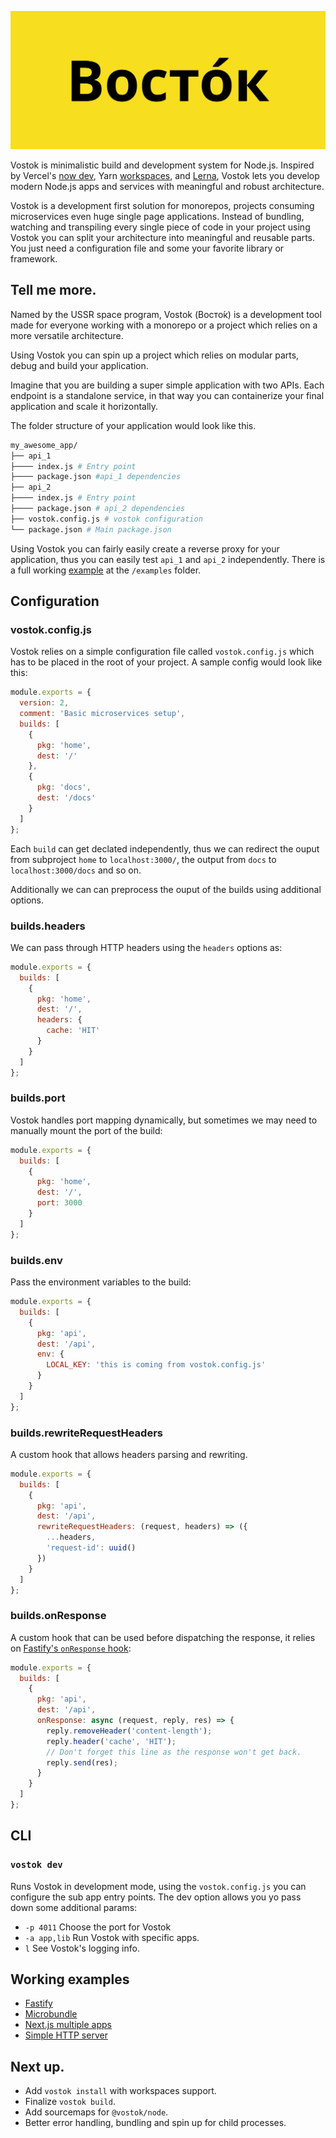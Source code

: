 ![vostok](./assets/vostok.jpg)

Vostok is minimalistic build and development system for Node.js. Inspired by Vercel's [now dev](https://zeit.co/docs/now-cli#commands/dev), Yarn [workspaces](https://classic.yarnpkg.com/en/docs/workspaces/), and [Lerna](https://github.com/lerna/lerna), Vostok lets you develop modern Node.js apps and services with meaningful and robust architecture.

Vostok is a development first solution for monorepos, projects consuming microservices even huge single page applications. Instead of bundling, watching and transpiling every single piece of code in your project using Vostok you can split your architecture into meaningful and reusable parts. You just need a configuration file and some your favorite library or framework.

## Tell me more.

Named by the USSR space program, Vostok (Восто́к) is a development tool made for everyone working with a monorepo or a project which relies on a more versatile architecture.

Using Vostok you can spin up a project which relies on modular parts, debug and build your application.

Imagine that you are building a super simple application with two APIs. Each endpoint is a standalone service, in that way you can containerize your final application and scale it horizontally.

The folder structure of your application would look like this.

```bash
my_awesome_app/
├── api_1
├──── index.js # Entry point
├──── package.json #api_1 dependencies
├── api_2
├──── index.js # Entry point
├──── package.json # api_2 dependencies
├── vostok.config.js # vostok configuration
└── package.json # Main package.json
```

Using Vostok you can fairly easily create a reverse proxy for your application, thus you can easily test `api_1` and `api_2` independently. There is a full working [example](./examples/simple-server) at the `/examples` folder.

## Configuration

### vostok.config.js

Vostok relies on a simple configuration file called `vostok.config.js` which has to be placed in the root of your project. A sample config would look like this:

```js
module.exports = {
  version: 2,
  comment: 'Basic microservices setup',
  builds: [
    {
      pkg: 'home',
      dest: '/'
    },
    {
      pkg: 'docs',
      dest: '/docs'
    }
  ]
};
```

Each `build` can get declated independently, thus we can redirect the ouput from subproject `home` to `localhost:3000/`, the output from `docs` to `localhost:3000/docs` and so on.

Additionally we can can preprocess the ouput of the builds using additional options.

### builds.headers

We can pass through HTTP headers using the `headers` options as:

```js
module.exports = {
  builds: [
    {
      pkg: 'home',
      dest: '/',
      headers: {
        cache: 'HIT'
      }
    }
  ]
};
```

### builds.port

Vostok handles port mapping dynamically, but sometimes we may need to manually mount the port of the build:

```js
module.exports = {
  builds: [
    {
      pkg: 'home',
      dest: '/',
      port: 3000
    }
  ]
};
```

### builds.env

Pass the environment variables to the build:

```js
module.exports = {
  builds: [
    {
      pkg: 'api',
      dest: '/api',
      env: {
        LOCAL_KEY: 'this is coming from vostok.config.js'
      }
    }
  ]
};
```

### builds.rewriteRequestHeaders

A custom hook that allows headers parsing and rewriting.

```js
module.exports = {
  builds: [
    {
      pkg: 'api',
      dest: '/api',
      rewriteRequestHeaders: (request, headers) => ({
        ...headers,
        'request-id': uuid()
      })
    }
  ]
};
```

### builds.onResponse

A custom hook that can be used before dispatching the response, it relies on [Fastify's `onResponse` hook](https://github.com/fastify/fastify-reply-from#onresponserequest-reply-res):

```js
module.exports = {
  builds: [
    {
      pkg: 'api',
      dest: '/api',
      onResponse: async (request, reply, res) => {
        reply.removeHeader('content-length');
        reply.header('cache', 'HIT');
        // Don't forget this line as the response won't get back.
        reply.send(res);
      }
    }
  ]
};
```

## CLI

### `vostok dev`

Runs Vostok in development mode, using the `vostok.config.js` you can configure the sub app entry points.
The dev option allows you yo pass down some additional params:

- `-p 4011` Choose the port for Vostok
- `-a app,lib` Run Vostok with specific apps.
- `l` See Vostok's logging info.

## Working examples

- [Fastify](/examples/fastify)
- [Microbundle](/examples/microbundle)
- [Next.js multiple apps](/examples/nextjs)
- [Simple HTTP server](/examples/simple-server)

## Next up.

- Add `vostok install` with workspaces support.
- Finalize `vostok build`.
- Add sourcemaps for `@vostok/node`.
- Better error handling, bundling and spin up for child processes.
